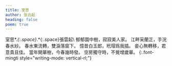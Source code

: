 ```yaml
---
title: 室思
author: 张云起
heading: false
poem: true
---
```


室思*.*{:.space}*.*{:.space}張雲起\\
郁郁園中樹，寂寂美人家。
江畔采蘭芷，手浣春水紗。
春水東流轉，雙淚落窗下。
憶昔白玉郎，玳瑁爲我插。
妾心無轉移，君意貴且佳。
當年開華樹，今春幾時發。
空房獨守時，不覺增歲華。
{:.font-mingti style="writing-mode: vertical-rl;"}
